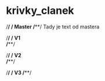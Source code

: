krivky_clanek
=============

/************************************************************************/
/** Master
/************************************************************************/
Tady je text od mastera

/************************************************************************/
/** V1   
/************************************************************************/
 
/************************************************************************/
/** V2   
/************************************************************************/ 

/************************************************************************/
/** V3 
/************************************************************************/